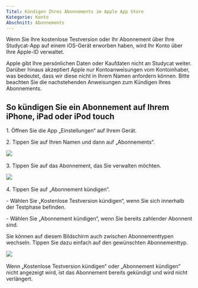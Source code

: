 ```yaml
---
Titel: Kündigen Ihres Abonnements im Apple App Store
Kategorie: Konto
Abschnitt: Abonnements
---
```

Wenn Sie Ihre kostenlose Testversion oder Ihr Abonnement über Ihre Studycat-App auf einem iOS-Gerät erworben haben, wird Ihr Konto über Ihre Apple-ID verwaltet.

Apple gibt Ihre persönlichen Daten oder Kaufdaten nicht an Studycat weiter. Darüber hinaus akzeptiert Apple nur Kontoanweisungen vom Kontoinhaber, was bedeutet, dass wir diese nicht in Ihrem Namen anfordern können. Bitte beachten Sie die nachstehenden Anweisungen zum Kündigen Ihres Abonnements.

## So kündigen Sie ein Abonnement auf Ihrem iPhone, iPad oder iPod touch

1\. Öffnen Sie die App „Einstellungen“ auf Ihrem Gerät.

2\. Tippen Sie auf Ihren Namen und dann auf „Abonnements“.

​![](/attachments/token/nCIncCXCjZuIPV648xYt0lib3/?name=apple_settings_subscriptions_01.PNG.png)​

3\. Tippen Sie auf das Abonnement, das Sie verwalten möchten.

​![](/attachments/token/snrsdRNd9mcFLX6QtMUDNOy3y/?name=apple_device-settings_subscriptions_01.PNG)​

4\. Tippen Sie auf „Abonnement kündigen“.

\- Wählen Sie „Kostenlose Testversion kündigen“, wenn Sie sich innerhalb der Testphase befinden.

\- Wählen Sie „Abonnement kündigen“, wenn Sie bereits zahlender Abonnent sind.

Sie können auf diesem Bildschirm auch zwischen Abonnementtypen wechseln. Tippen Sie dazu einfach auf den gewünschten Abonnementtyp.

​![](/attachments/token/dSyv3ALuqCzNu7Rx7JG3JzBWr/?name=apple_device-settings_subscriptions_02.PNG)​

Wenn „Kostenlose Testversion kündigen“ oder „Abonnement kündigen“ nicht angezeigt wird, ist das Abonnement bereits gekündigt und wird nicht verlängert.
